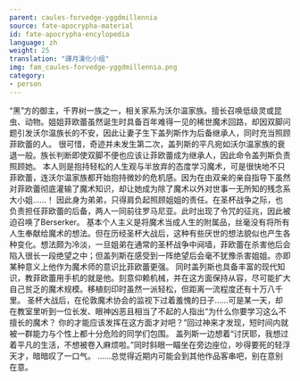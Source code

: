 ```yaml
---
parent: caules-forvedge-yggdmillennia
source: fate-apocrypha-material
id: fate-apocrypha-encylopedia
language: zh
weight: 25
translation: "譯月漢化小组"
img: fam_caules-forvedge-yggdmillennia.png
category:
- person
---
```


“黑”方的御主，千界树一族之一，相关家系为沃尔温家族。擅长召唤低级灵或昆虫、动物。姐姐菲欧蕾虽然诞生时具备百年难得一见的稀世魔术回路，却因双脚问题引发沃尔温族长的不安，因此让妻子生下盖列斯作为后备继承人，同时充当照顾菲欧蕾的人。
很可惜，奇迹并未发生第二次，盖列斯的平凡宛如沃尔温家族的衰退一般。族长判断即使双脚不便也应该让菲欧蕾成为继承人，因此命令盖列斯负责照顾她。
本人则是抱持轻松的人生观与半放弃的态度学习魔术，可是很快地不只菲欧蕾，连沃尔温家族都开始抱持微妙的危机感。因为在由双亲的亲自指导下虽然对菲欧蕾彻底灌输了魔术知识，却让她成为除了魔术以外对世事一无所知的残念系大小姐……！
因此身为弟弟，只得肩负起照顾姐姐的责任。在圣杯战争之际，也负责担任菲欧蕾的后备，两人一同前往罗马尼亚。此时出现了令咒的征兆，因此被迫召唤了Berserker。
基本个人主义是将魔术当成人生的附属品，丝毫没有将所有人生奉献给魔术的想法。但在历经圣杯大战后，这种有些厌世的想法貌似也产生各种变化。想法颇为冷淡，一旦姐弟在通常的圣杯战争中阋墙，菲欧蕾在杀害他后会陷入很长一段绝望之中；但盖列斯在感受到一阵绝望后会毫不犹豫杀害姐姐。亦即某种意义上他作为魔术师的意识比菲欧蕾更强。
同时盖列斯也具备丰富的现代知识，教菲欧蕾用手机的就是他。刻意仰赖机械，并在这方面保持从容，尽可能扩大自己贫乏的魔术规模。移植刻印时虽然一派轻松，但距离一流程度还有十万八千里。
圣杯大战后，在伦敦魔术协会的监视下过着羞愧的日子……可是某一天，却在教室里听到一位长发、眼神凶恶且相当了不起的人指出“为什么你要学习这么不擅长的魔术？ 你的才能应该发挥在这方面才对吧？”回过神来才发现，短时间内就被一群能力与个性上都十分危险的同学们包围。
盖列斯一边想着“讨厌耶，我想过着平凡的生活，不想被卷入麻烦啦。”同时斜眼一瞄坐在旁边座位，吵得要死的轻浮天才，暗暗叹了一口气。
……总觉得近期内可能会到其他作品客串吧，别在意别在意。
